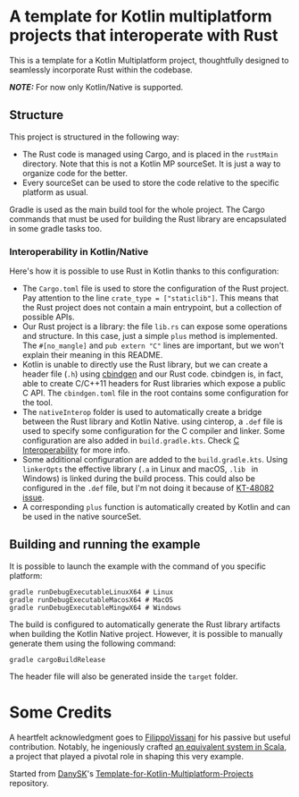 # A template for Kotlin multiplatform projects that interoperate with Rust

This is a template for a Kotlin Multiplatform project, thoughtfully designed to seamlessly incorporate Rust within the codebase.

**_NOTE:_** For now only Kotlin/Native is supported.

## Structure

This project is structured in the following way:

-   The Rust code is managed using Cargo, and is placed in the `rustMain` directory.
    Note that this is not a Kotlin MP sourceSet. It is just a way to organize code for the better.
-   Every sourceSet can be used to store the code relative to the specific platform as usual.

Gradle is used as the main build tool for the whole project.
The Cargo commands that must be used for building the Rust library are encapsulated in some gradle tasks too.

### Interoperability in Kotlin/Native

Here's how it is possible to use Rust in Kotlin thanks to this configuration:

-   The `Cargo.toml` file is used to store the configuration of the Rust project.
    Pay attention to the line `crate_type = ["staticlib"]`. 
    This means that the Rust project does not contain a main entrypoint, but a collection of possible APIs.
-   Our Rust project is a library: the file `lib.rs` can expose some operations and structure. 
    In this case, just a simple `plus` method is implemented.
    The `#[no_mangle]` and `pub extern "C"` lines are important, but we won't explain their meaning in this README.
-   Kotlin is unable to directly use the Rust library,
    but we can create a header file (`.h`) using [cbindgen](https://github.com/mozilla/cbindgen) and our Rust code.
    cbindgen is, in fact, able to create C/C++11 headers for Rust libraries which expose a public C API.
    The `cbindgen.toml` file in the root contains some configuration for the tool.
-   The `nativeInterop` folder is used to automatically create a bridge between the Rust library and Kotlin Native.
    using cinterop, a `.def` file is used to specify some configuration for the C compiler and linker.
    Some configuration are also added in `build.gradle.kts`.
    Check [C Interoperability](https://kotlinlang.org/docs/native-c-interop.html) for more info.
-   Some additional configuration are added to the `build.gradle.kts`.
    Using `linkerOpts` the effective library (`.a` in Linux and macOS, `.lib ` in Windows) is linked during the build process.
    This could also be configured in the `.def` file, but I'm not doing it because of [KT-48082 issue](https://youtrack.jetbrains.com/issue/KT-48082).
-   A corresponding `plus` function is automatically created by Kotlin and can be used in the native sourceSet. 

## Building and running the example
It is possible to launch the example with the command of you specific platform:
```shell
gradle runDebugExecutableLinuxX64 # Linux
gradle runDebugExecutableMacosX64 # MacOS
gradle runDebugExecutableMingwX64 # Windows
```
The build is configured to automatically generate the Rust library artifacts when building the Kotlin Native project.
However, it is possible to manually generate them using the following command:
```shell
gradle cargoBuildRelease
```
The header file will also be generated inside the `target` folder.
# Some Credits

A heartfelt acknowledgment goes to [FilippoVissani](https://github.com/FilippoVissani) for his passive but useful contribution.
Notably, he ingeniously crafted [an equivalent system in Scala](https://github.com/RustFields/scala-native-rust-interoperability-example),
a project that played a pivotal role in shaping this very example.

Started from [DanySK](https://github.com/DanySK/)'s [Template-for-Kotlin-Multiplatform-Projects
](https://github.com/DanySK/Template-for-Kotlin-Multiplatform-Projects) repository.
